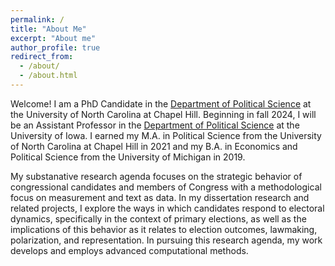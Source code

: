 ```yaml
---
permalink: /
title: "About Me"
excerpt: "About me"
author_profile: true
redirect_from: 
  - /about/
  - /about.html
---
```


Welcome! I am a PhD Candidate in the [Department of Political Science](https://politicalscience.unc.edu/) at the University of North Carolina at Chapel Hill. Beginning in fall 2024, I will be an Assistant Professor in the [Department of Political Science](https://politicalscience.uiowa.edu/) at the University of Iowa. I earned my M.A. in Political Science from the University of North Carolina at Chapel Hill in 2021 and my B.A. in Economics and Political Science from the University of Michigan in 2019. 

My substanative research agenda focuses on the strategic behavior of congressional candidates and members of Congress with a methodological focus on measurement and text as data. In my dissertation research and related projects, I explore the ways in which candidates respond to electoral dynamics, specifically in the context of primary elections, as well as the implications of this behavior as it relates to election outcomes, lawmaking, polarization, and representation. In pursuing this research agenda, my work develops and employs advanced computational methods. 
